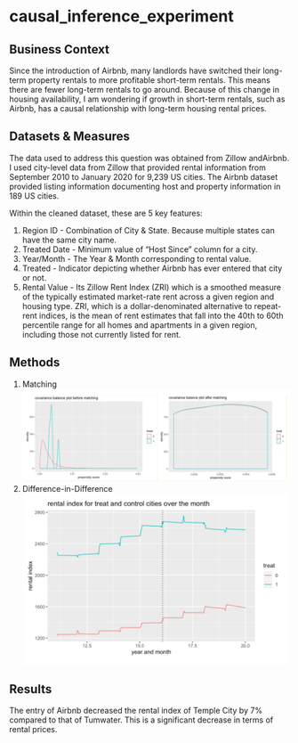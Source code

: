 # causal_inference_experiment

## Business Context
Since the introduction of Airbnb, many landlords have switched their long-term property rentals to more profitable short-term rentals. This means there are fewer long-term rentals to go around. Because of this change in housing availability, I am wondering if growth in short-term rentals, such as Airbnb, has a causal relationship with long-term housing rental prices.

## Datasets & Measures
The data used to address this question was obtained from ​Zillow ​and ​Airbnb​. I used city-level data from Zillow that provided rental information from September 2010 to January 2020 for 9,239 US cities. The Airbnb dataset provided listing information documenting host and property information in 189 US cities.

Within the cleaned dataset, these are 5 key features:
1. Region ID​ - Combination of City & State. Because multiple states can have the same city name.
2. Treated Date​ - Minimum value of “Host Since” column for a city.
3. Year/Month​ - The Year & Month corresponding to rental value.
4. Treated​ - Indicator depicting whether Airbnb has ever entered that city or not.
5. Rental Value​ - Its ​Zillow Rent Index​ (ZRI) which is ​a smoothed measure of the typically
estimated market-rate rent across a given region and housing type. ZRI, which is a dollar-denominated alternative to repeat-rent indices, is the mean of rent estimates that fall into the 40th to 60th percentile range for all homes and apartments in a given region, including those not currently listed for rent.

## Methods
1. Matching
![matching_graph](https://github.com/Yulin-lyl/causal_inference_experiment/blob/master/matching_graph.png)
2. Difference-in-Difference
![DiD_graph](https://github.com/Yulin-lyl/causal_inference_experiment/blob/master/did_graph.png)

## Results
The entry of Airbnb decreased the rental index of Temple City by 7% compared to that of Tumwater. This is a significant decrease in terms of rental prices. 
